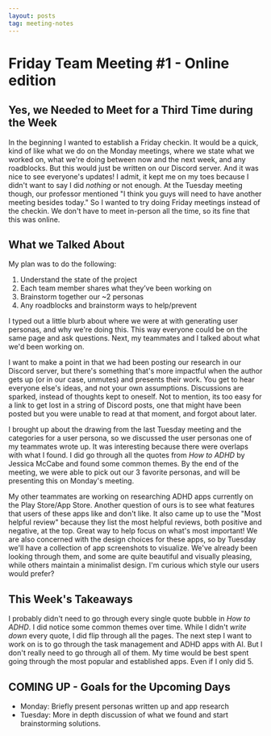 ```yaml
---
layout: posts
tag: meeting-notes
---
```


# Friday Team Meeting \#1 - Online edition

## Yes, we Needed to Meet for a Third Time during the Week
In the beginning I wanted to establish a Friday checkin. It would be a quick, kind of like what we do on the Monday meetings, where we state what we worked on, what we're doing between now and the next week, and any roadblocks. But this would just be written on our Discord server. And it was nice to see everyone's updates! I admit, it kept me on my toes because I didn't want to say I did *nothing* or not enough. At the Tuesday meeting though, our professor mentioned "I think you guys will need to have another meeting besides today." So I wanted to try doing Friday meetings instead of the checkin. We don't have to meet in-person all the time, so its fine that this was online.

## What we Talked About
My plan was to do the following:
1. Understand the state of the project
2. Each team member shares what they’ve been working on
3. Brainstorm together our ~2 personas
4. Any roadblocks and brainstorm ways to help/prevent

I typed out a little blurb about where we were at with generating user personas, and why we're doing this. This way everyone could be on the same page and ask questions. Next, my teammates and I talked about what we'd been working on. 

I want to make a point in that we had been posting our research in our Discord server, but there's something that's more impactful when the author gets up (or in our case, unmutes) and presents their work. You get to hear everyone else's ideas, and not your own assumptions. Discussions are sparked, instead of thoughts kept to oneself. Not to mention, its too easy for a link to get lost in a string of Discord posts, one that might have been posted but you were unable to read at that moment, and forgot about later.

I brought up about the drawing from the last Tuesday meeting and the categories for a user persona, so we discussed the user personas one of my teammates wrote up. It was interesting because there were overlaps with what I found. I did go through all the quotes from *How to ADHD* by Jessica McCabe and found some common themes. By the end of the meeting, we were able to pick out our 3 favorite personas, and will be presenting this on Monday's meeting.

My other teammates are working on researching ADHD apps currently on the Play Store/App Store. Another question of ours is to see what features that users of these apps like and don't like. It also came up to use the "Most helpful review" because they list the most helpful reviews, both positive and negative, at the top. Great way to help focus on what's most important! We are also concerned with the design choices for these apps, so by Tuesday we'll have a collection of app screenshots to visualize. We've already been looking through them, and some are quite beautiful and visually pleasing, while others maintain a minimalist design. I'm curious which style our users would prefer?

## This Week's Takeaways
I probably didn't need to go through every single quote bubble in *How to ADHD*. I did notice some common themes over time. While I didn't *write down* every quote, I did flip through all the pages. The next step I want to work on is to go through the task management and ADHD apps with AI. But I don't really need to go through all of them. My time would be best spent going through the most popular and established apps. Even if I only did 5.

## COMING UP - Goals for the Upcoming Days
* Monday: Briefly present personas written up and app research
* Tuesday: More in depth discussion of what we found and start brainstorming solutions.